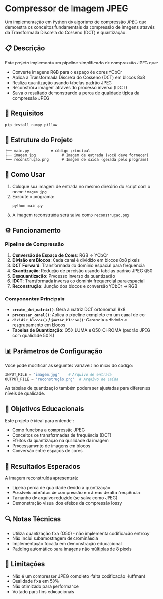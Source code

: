 # Compressor de Imagem JPEG

Um implementação em Python do algoritmo de compressão JPEG que demonstra os conceitos fundamentais da compressão de imagens através da Transformada Discreta do Cosseno (DCT) e quantização.

## 📋 Descrição

Este projeto implementa um pipeline simplificado de compressão JPEG que:
- Converte imagens RGB para o espaço de cores YCbCr
- Aplica a Transformada Discreta do Cosseno (DCT) em blocos 8x8
- Realiza quantização usando tabelas padrão JPEG
- Reconstrói a imagem através do processo inverso (IDCT)
- Salva o resultado demonstrando a perda de qualidade típica da compressão JPEG

## 🔧 Requisitos

```bash
pip install numpy pillow
```

## 📁 Estrutura do Projeto

```
├── main.py          # Código principal
├── imagem.jpg            # Imagem de entrada (você deve fornecer)
└── reconstrução.png      # Imagem de saída (gerada pelo programa)
```

## 🚀 Como Usar

1. Coloque sua imagem de entrada no mesmo diretório do script com o nome `imagem.jpg`
2. Execute o programa:
   ```bash
   python main.py
   ```
3. A imagem reconstruída será salva como `reconstrução.png`

## ⚙️ Funcionamento

### Pipeline de Compressão

1. **Conversão de Espaço de Cores**: RGB → YCbCr
2. **Divisão em Blocos**: Cada canal é dividido em blocos 8x8 pixels
3. **DCT Forward**: Transformada do domínio espacial para frequencial
4. **Quantização**: Redução de precisão usando tabelas padrão JPEG Q50
5. **Desquantização**: Processo inverso da quantização
6. **IDCT**: Transformada inversa do domínio frequencial para espacial
7. **Reconstrução**: Junção dos blocos e conversão YCbCr → RGB

### Componentes Principais

- **`create_dct_matrix()`**: Gera a matriz DCT ortonormal 8x8
- **`processar_canal()`**: Aplica o pipeline completo em um canal de cor
- **`dividir_blocos()` / `juntar_blocos()`**: Gerencia a divisão e reagrupamento em blocos
- **Tabelas de Quantização**: Q50_LUMA e Q50_CHROMA (padrão JPEG com qualidade 50%)

## 📊 Parâmetros de Configuração

Você pode modificar as seguintes variáveis no início do código:

```python
INPUT_FILE = 'imagem.jpg'    # Arquivo de entrada
OUTPUT_FILE = 'reconstrução.png'  # Arquivo de saída
```

As tabelas de quantização também podem ser ajustadas para diferentes níveis de qualidade.

## 🎯 Objetivos Educacionais

Este projeto é ideal para entender:
- Como funciona a compressão JPEG
- Conceitos de transformadas de frequência (DCT)
- Efeitos da quantização na qualidade da imagem
- Processamento de imagens em blocos
- Conversão entre espaços de cores

## 📸 Resultados Esperados

A imagem reconstruída apresentará:
- Ligeira perda de qualidade devido à quantização
- Possíveis artefatos de compressão em áreas de alta frequência
- Tamanho de arquivo reduzido (se salva como JPEG)
- Demonstração visual dos efeitos da compressão lossy

## 🔍 Notas Técnicas

- Utiliza quantização fixa (Q50) - não implementa codificação entropy
- Não inclui subamostragem de crominância
- Implementação focada em demonstração educacional
- Padding automático para imagens não múltiplas de 8 pixels

## 📝 Limitações

- Não é um compressor JPEG completo (falta codificação Huffman)
- Qualidade fixa em 50%
- Não otimizado para performance
- Voltado para fins educacionais
